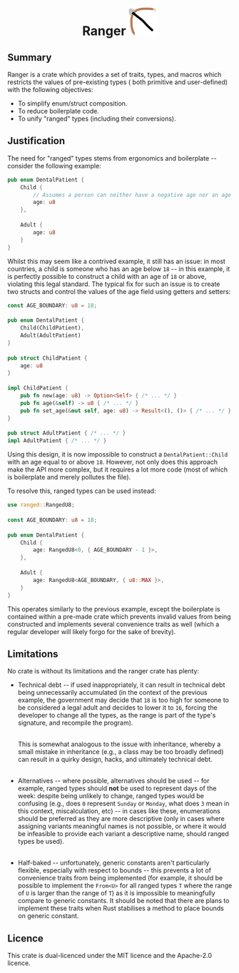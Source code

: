 <h1 style="text-align: center">
  Ranger
  <img src="https://github.com/zwhiteley/ranger/blob/main/logo.png?raw=true" alt="logo">
</h1>

## Summary

Ranger is a crate which provides a set of traits, types, and macros which restricts the values of pre-existing types (
both primitive and user-defined) with the following objectives:

* To simplify enum/struct composition.
* To reduce boilerplate code.
* To unify "ranged" types (including their conversions).

## Justification

The need for "ranged" types stems from ergonomics and boilerplate -- consider the following example:

```rust
pub enum DentalPatient {
    Child {
        // Assumes a person can neither have a negative age nor an age above `255`.
        age: u8
    },
    
    Adult {
        age: u8
    }
}
```

Whilst this may seem like a contrived example, it still has an issue: in most countries, a child is someone who has an
age below `18` -- in this example, it is perfectly possible to construct a child with an age of `18` or above,
violating this legal standard. The typical fix for such an issue is to create two structs and control the values of the
age field using getters and setters:

```rust 
const AGE_BOUNDARY: u8 = 18;

pub enum DentalPatient {
    Child(ChildPatient),
    Adult(AdultPatient)
}

pub struct ChildPatient {
    age: u8
}

impl ChildPatient {
    pub fn new(age: u8) -> Option<Self> { /* ... */ }
    pub fn age(&self) -> u8 { /* ... */ }
    pub fn set_age(&mut self, age: u8) -> Result<(), ()> { /* ... */ }
}

pub struct AdultPatient { /* ... */ }
impl AdultPatient { /* ... */ }
```

Using this design, it is now impossible to construct a `DentalPatient::Child` with an age equal to or above `18`.
However, not only does this approach make the API more complex, but it requires a lot more code (most of which is
boilerplate and merely pollutes the file).

To resolve this, ranged types can be used instead:

```rust
use ranged::RangedU8;

const AGE_BOUNDARY: u8 = 18;

pub enum DentalPatient {
    Child {
        age: RangedU8<0, { AGE_BOUNDARY - 1 }>,
    },
    
    Adult {
        age: RangedU8<AGE_BOUNDARY, { u8::MAX }>,
    }
}
```

This operates similarly to the previous example, except the boilerplate is contained within a pre-made crate which
prevents invalid values from being constructed and implements several convenience traits as well (which a regular
developer will likely forgo for the sake of brevity).

## Limitations

No crate is without its limitations and the ranger crate has plenty:

* Technical debt -- if used inappropriately, it can result in technical debt being unnecessarily accumulated (in the
  context of the previous example, the government may decide that `18` is too high for someone to be considered a legal
  adult and decides to lower it to `16`, forcing the developer to change all the types, as the range is part of the
  type's signature, and recompile the program). <br><br>

  This is somewhat analogous to the issue with inheritance, whereby a small mistake in inheritance (e.g., a class may
  be too broadly defined) can result in a quirky design, hacks, and ultimately technical debt. <br><br>

* Alternatives -- where possible, alternatives should be used -- for example, ranged types should **not** be used to
  represent days of the week: despite being unlikely to change, ranged types would be confusing (e.g., does `0`
  represent `Sunday` or `Monday`, what does `3` mean in this context, miscalculation, etc) -- in cases like these,
  enumerations should be preferred as they are more descriptive (only in cases where assigning variants meaningful
  names is not possible, or where it would be infeasible to provide each variant a descriptive name, should ranged
  types be used). <br><br>

* Half-baked -- unfortunately, generic constants aren't particularly flexible, especially with respect to bounds --
  this prevents a lot of convenience traits from being implemented (for example, it should be possible to implement
  the `From<U>` for all ranged types `T` where the range of `U` is larger than the range of `T`) as it is impossible
  to meaningfully compare to generic constants. It should be noted that there are plans to implement these traits when
  Rust stabilises a method to place bounds on generic constant.

## Licence

This crate is dual-licenced under the MIT licence and the Apache-2.0 licence.